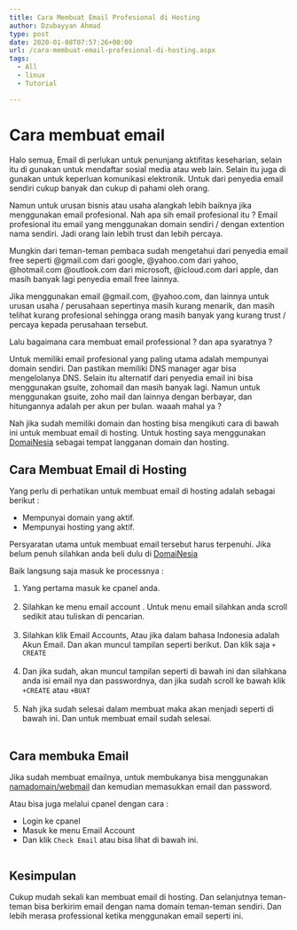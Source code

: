 ```yaml
---
title: Cara Membuat Email Profesional di Hosting
author: Dzubayyan Ahmad
type: post
date: 2020-01-08T07:57:26+00:00
url: /cara-membuat-email-profesional-di-hosting.aspx
tags:
  - All
  - linux
  - Tutorial

---
```

<div id="doc" class="markdown-body container-fluid comment-enabled" data-hard-breaks="true" style="position: relative;">
  <h1 id="Cara-membuat-email" style="">
    Cara membuat email
  </h1>
  
  <p>
    Halo semua, Email di perlukan untuk penunjang aktifitas keseharian, selain itu di gunakan untuk mendaftar sosial media atau web lain. Selain itu juga di gunakan untuk keperluan komunikasi elektronik. Untuk dari penyedia email sendiri cukup banyak dan cukup di pahami oleh orang.
  </p>
  
  <p>
    Namun untuk urusan bisnis atau usaha alangkah lebih baiknya jika menggunakan email profesional. Nah apa sih email profesional itu ? Email profesional itu email yang menggunakan domain sendiri / dengan extention nama sendiri. Jadi orang lain lebih trust dan lebih percaya.
  </p>
  
  <p>
    Mungkin dari teman-teman pembaca sudah mengetahui dari penyedia email free seperti @gmail.com dari google, @yahoo.com dari yahoo, @hotmail.com @outlook.com dari microsoft, @icloud.com dari apple, dan masih banyak lagi penyedia email free lainnya.
  </p>
  
  <p>
    Jika menggunakan email @gmail.com, @yahoo.com, dan lainnya untuk urusan usaha / perusahaan sepertinya masih kurang menarik, dan masih telihat kurang profesional sehingga orang masih banyak yang kurang trust / percaya kepada perusahaan tersebut.
  </p>
  
  <p>
    Lalu bagaimana cara membuat email professional ? dan apa syaratnya ?
  </p>
  
  <p>
    Untuk memiliki email profesional yang paling utama adalah mempunyai domain sendiri. Dan pastikan memiliki DNS manager agar bisa mengelolanya DNS. Selain itu alternatif dari penyedia email ini bisa menggunakan gsuite, zohomail dan masih banyak lagi. Namun untuk menggunakan gsuite, zoho mail dan lainnya dengan berbayar, dan hitungannya adalah per akun per bulan. waaah mahal ya ?
  </p>
  
  <p>
    Nah jika sudah memiliki domain dan hosting bisa mengikuti cara di bawah ini untuk membuat email di hosting. Untuk hosting saya menggunakan <a href="https://www.domainesia.com/?aff=8293" target="_blank" rel="noopener noreferrer">DomaiNesia</a> sebagai tempat langganan domain dan hosting.
  </p>
  
  <h2 id="Cara-Membuat-Email-di-Hosting" style="">
    Cara Membuat Email di Hosting
  </h2>
  
  <p>
    Yang perlu di perhatikan untuk membuat email di hosting adalah sebagai berikut :
  </p>
  
  <ul>
    <li>
      Mempunyai domain yang aktif.
    </li>
    <li>
      Mempunyai hosting yang aktif.
    </li>
  </ul>
  
  <p>
    Persyaratan utama untuk membuat email tersebut harus terpenuhi. Jika belum penuh silahkan anda beli dulu di <a href="https://www.domainesia.com/?aff=8293" target="_blank" rel="noopener noreferrer">DomaiNesia</a>
  </p>
  
  <p>
    Baik langsung saja masuk ke processnya :
  </p>
  
  <ol>
    <li>
      Yang pertama masuk ke cpanel anda.<br /> <img decoding="async" src="https://i.imgur.com/zBIEmgE.png" alt="" />
    </li>
    <li>
      Silahkan ke menu email account . Untuk menu email silahkan anda scroll sedikit atau tuliskan di pencarian.<br /> <img decoding="async" src="https://i.imgur.com/lLznSi2.png" alt="" />
    </li>
    <li>
      Silahkan klik Email Accounts, Atau jika dalam bahasa Indonesia adalah Akun Email. Dan akan muncul tampilan seperti berikut. Dan klik saja <code>+ CREATE</code><br /> <img decoding="async" src="https://i.imgur.com/5YnYpvs.png" alt="" />
    </li>
    <li>
      Dan jika sudah, akan muncul tampilan seperti di bawah ini dan silahkana anda isi email nya dan passwordnya, dan jika sudah scroll ke bawah klik <code>+CREATE</code> atau <code>+BUAT</code><br /> <img decoding="async" src="https://i.imgur.com/CiEN2Mn.png" alt="" />
    </li>
    <li>
      Nah jika sudah selesai dalam membuat maka akan menjadi seperti di bawah ini. Dan untuk membuat email sudah selesai.<br /> <img decoding="async" src="https://i.imgur.com/vWzDlcu.png" alt="" />
    </li>
  </ol>
  
  <h2 id="Cara-membuka-Email" style="">
    Cara membuka Email
  </h2>
  
  <p>
    Jika sudah membuat emailnya, untuk membukanya bisa menggunakan <a href="https://namadomain.com/webmail" target="_blank" rel="noopener noreferrer">namadomain/webmail</a> dan kemudian memasukkan email dan password.
  </p>
  
  <p>
    Atau bisa juga melalui cpanel dengan cara :
  </p>
  
  <ul>
    <li>
      Login ke cpanel
    </li>
    <li>
      Masuk ke menu Email Account
    </li>
    <li>
      Dan klik <code>Check Email</code> atau bisa lihat di bawah ini.
    </li>
  </ul>
  
  <p>
    <img decoding="async" src="https://i.imgur.com/eoDqNLH.png" alt="" />
  </p>
  
  <h2 id="Kesimpulan" style="">
    Kesimpulan
  </h2>
  
  <p>
    Cukup mudah sekali kan membuat email di hosting. Dan selanjutnya teman-teman bisa berkirim email dengan nama domain teman-teman sendiri. Dan lebih merasa professional ketika menggunakan email seperti ini.
  </p>
</div>